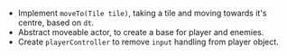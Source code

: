 * Implement `moveTo(Tile tile)`, taking a tile and moving towards it's centre, based on `dt`.
* Abstract moveable actor, to create a base for player and enemies.
* Create `playerController` to remove `input` handling from player object.
